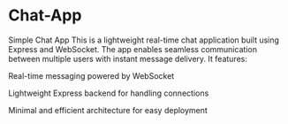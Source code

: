 # Chat-App
Simple Chat App
This is a lightweight real-time chat application built using Express and WebSocket. The app enables seamless communication between multiple users with instant message delivery. It features:

Real-time messaging powered by WebSocket

Lightweight Express backend for handling connections

Minimal and efficient architecture for easy deployment
